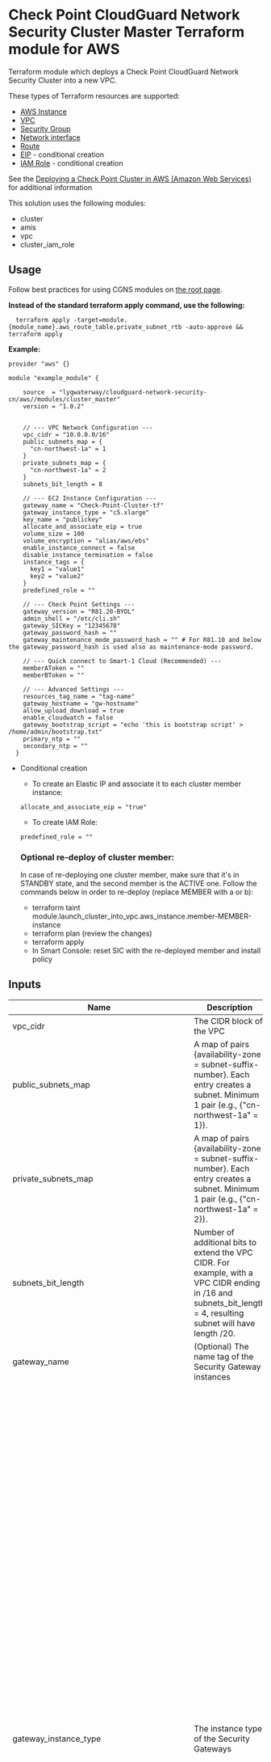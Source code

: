 # Check Point CloudGuard Network Security Cluster Master Terraform module for AWS

Terraform module which deploys a Check Point CloudGuard Network Security Cluster into a new VPC.

These types of Terraform resources are supported:
* [AWS Instance](https://www.terraform.io/docs/providers/aws/r/instance.html)
* [VPC](https://www.terraform.io/docs/providers/aws/r/vpc.html)
* [Security Group](https://www.terraform.io/docs/providers/aws/r/security_group.html)
* [Network interface](https://www.terraform.io/docs/providers/aws/r/network_interface.html)
* [Route](https://www.terraform.io/docs/providers/aws/r/route.html)
* [EIP](https://www.terraform.io/docs/providers/aws/r/eip.html) - conditional creation
* [IAM Role](https://www.terraform.io/docs/providers/aws/r/iam_role.html) - conditional creation

See the [Deploying a Check Point Cluster in AWS (Amazon Web Services)](https://supportcenter.checkpoint.com/supportcenter/portal?eventSubmit_doGoviewsolutiondetails=&solutionid=sk104418) for additional information

This solution uses the following modules:
- cluster
- amis
- vpc
- cluster_iam_role

## Usage
Follow best practices for using CGNS modules on [the root page](https://registry.terraform.io/modules/lyqwaterway/cloudguard-network-security-cn/aws/latest#:~:text=Best%20Practices%20for%20Using%20Our%20Modules).

**Instead of the standard terraform apply command, use the following:**
```
  terraform apply -target=module.{module_name}.aws_route_table.private_subnet_rtb -auto-approve && terraform apply 
  ```

**Example:**
```
provider "aws" {}

module "example_module" {

    source  = "lyqwaterway/cloudguard-network-security-cn/aws//modules/cluster_master"
    version = "1.0.2"


    // --- VPC Network Configuration ---
    vpc_cidr = "10.0.0.0/16"
    public_subnets_map = {
      "cn-northwest-1a" = 1
    }
    private_subnets_map = {
      "cn-northwest-1a" = 2
    }
    subnets_bit_length = 8

    // --- EC2 Instance Configuration ---
    gateway_name = "Check-Point-Cluster-tf"
    gateway_instance_type = "c5.xlarge"
    key_name = "publickey"
    allocate_and_associate_eip = true
    volume_size = 100
    volume_encryption = "alias/aws/ebs"
    enable_instance_connect = false
    disable_instance_termination = false
    instance_tags = {
      key1 = "value1"
      key2 = "value2"
    }
    predefined_role = ""

    // --- Check Point Settings ---
    gateway_version = "R81.20-BYOL"
    admin_shell = "/etc/cli.sh"
    gateway_SICKey = "12345678"
    gateway_password_hash = ""
    gateway_maintenance_mode_password_hash = "" # For R81.10 and below the gateway_password_hash is used also as maintenance-mode password.

    // --- Quick connect to Smart-1 Cloud (Recommended) ---
    memberAToken = ""
    memberBToken = ""
  
    // --- Advanced Settings ---
    resources_tag_name = "tag-name"
    gateway_hostname = "gw-hostname"
    allow_upload_download = true
    enable_cloudwatch = false
    gateway_bootstrap_script = "echo 'this is bootstrap script' > /home/admin/bootstrap.txt"
    primary_ntp = ""
    secondary_ntp = ""
  }
```

- Conditional creation
  - To create an Elastic IP and associate it to each cluster member instance:
  ```
  allocate_and_associate_eip = "true"
  ```
  - To create IAM Role:
  ```
  predefined_role = ""
  ```

  ### Optional re-deploy of cluster member:
  In case of re-deploying one cluster member, make sure that it's in STANDBY state, and the second member is the ACTIVE one.
  Follow the commands below in order to re-deploy (replace MEMBER with a or b):
  - terraform taint module.launch_cluster_into_vpc.aws_instance.member-MEMBER-instance
  - terraform plan (review the changes)
  - terraform apply
  - In Smart Console: reset SIC with the re-deployed member and install policy

## Inputs

| Name                                   | Description                                                                                                                                                                      | Type         | Allowed Values                                                                                                 |
|----------------------------------------|----------------------------|--------------|---------------------------------------------------------------------------------------------------------------|
| vpc_cidr                               | The CIDR block of the VPC                                                                                                                                                        | string       |                                                                                                            |
| public_subnets_map                     | A map of pairs {availability-zone = subnet-suffix-number}. Each entry creates a subnet. Minimum 1 pair (e.g., {"cn-northwest-1a" = 1}).                                              | map          |                                                                                                            |
| private_subnets_map                    | A map of pairs {availability-zone = subnet-suffix-number}. Each entry creates a subnet. Minimum 1 pair (e.g., {"cn-northwest-1a" = 2}).                                              | map          |                                                                                                            |
| subnets_bit_length                     | Number of additional bits to extend the VPC CIDR. For example, with a VPC CIDR ending in /16 and subnets_bit_length = 4, resulting subnet will have length /20.                   | number       |                                                                                                            |
| gateway_name                           | (Optional) The name tag of the Security Gateway instances                                                                                                                        | string       | **Default:** Check-Point-Cluster-tf                                                                    |
| gateway_instance_type                  | The instance type of the Security Gateways                                                                                                                                       | string       | - c4.large <br/> - c4.xlarge <br/> - c5.large <br/> - c5.xlarge <br/> - c5.2xlarge <br/> - c5.4xlarge <br/> - c5.9xlarge <br/> - c5.12xlarge <br/> - c5.18xlarge <br/> - c5.24xlarge <br/> - c5d.large <br/> - c5d.xlarge <br/> - c5d.2xlarge <br/> - c5d.4xlarge <br/> - c5d.9xlarge <br/> - c5d.12xlarge <br/> - c5d.18xlarge <br/> - c5d.24xlarge <br/> - m5.large <br/> - m5.xlarge <br/> - m5.2xlarge <br/> - m5.4xlarge <br/> - m5.8xlarge <br/> - m5.12xlarge <br/> - m5.16xlarge <br/> - m5.24xlarge <br/> - m6i.large <br/> - m6i.xlarge <br/> - m6i.2xlarge <br/> - m6i.4xlarge <br/> - m6i.8xlarge <br/> - m6i.12xlarge <br/> - m6i.16xlarge <br/> - m6i.24xlarge <br/> - m6i.32xlarge <br/> - c6i.large <br/> - c6i.xlarge <br/> - c6i.2xlarge <br/> - c6i.4xlarge <br/> - c6i.8xlarge <br/> - c6i.12xlarge <br/> - c6i.16xlarge <br/> - c6i.24xlarge <br/> - c6i.32xlarge <br/>  - r5.large <br/> - r5.xlarge <br/> - r5.2xlarge <br/> - r5.4xlarge <br/> - r5.8xlarge <br/> - r5.12xlarge <br/> - r5.16xlarge <br/> - r5.24xlarge <br/> - r5a.large <br/> - r5a.xlarge <br/> - r5a.2xlarge <br/> - r5a.4xlarge <br/> - r5a.8xlarge <br/> - r5a.12xlarge <br/> - r5a.16xlarge <br/> - r5a.24xlarge <br/> - r6i.large <br/> - r6i.xlarge <br/> - r6i.2xlarge <br/> - r6i.4xlarge <br/> - r6i.8xlarge <br/> - r6i.12xlarge <br/> - r6i.16xlarge <br/> - r6i.24xlarge <br/> - r6i.32xlarge <br/>**Default:** c5.xlarge                                                |
| key_name                               | The EC2 Key Pair name to allow SSH access to the instance                                                                                                                        | string       |                                                                                                            |
| allocate_and_associate_eip             | Allocate and associate Elastic IP for each cluster member, in addition to the shared cluster Elastic IP.                                                                         | bool         | true/false<br>**Default:** true                                                                               |
| volume_size                            | Root volume size (GB) - minimum 100                                                                                                                                              | number       | **Default:** 100                                                                                       |
| volume_encryption                      | KMS or CMK key Identifier. Use key ID, alias, or ARN (e.g., alias/aws/ebs).                                                                                                     | string       | **Default:** alias/aws/ebs                                                                             |
| enable_instance_connect                | Enable AWS Instance Connect. Supporting regions are listed [here](https://aws.amazon.com/about-aws/whats-new/2019/06/introducing-amazon-ec2-instance-connect/).                   | bool         | true/false<br>**Default:** false                                                                              |
| disable_instance_termination           | Prevent accidental termination. Note: When set, `terraform destroy` may not work properly.                                                                                       | bool         | true/false<br>**Default:** false                                                                              |
| metadata_imdsv2_required               | Deploy the instance with metadata v2 token requirement                                                                                                                          | bool         | true/false<br>**Default:** true                                                                               |
| instance_tags                          | (Optional) A map of tags (key=value) to add to Gateway EC2 Instances                                                                                                             | map(string)  | **Default:** {}                                                                                        |
| predefined_role                        | (Optional) Predefined IAM role to attach to the cluster profile                                                                                                                  | string       |                                                                                                            |
| gateway_version                        | Gateway version and license                                                                                                                                                      | string       | R81.10-BYOL, R81.20-BYOL, R82-BYOL, etc.<br>**Default:** R81.20-BYOL                                          |
| admin_shell                            | Set the admin shell to enable advanced CLI configuration                                                                                                                         | string       | /etc/cli.sh, /bin/bash, /bin/csh, /bin/tcsh<br>**Default:** /etc/cli.sh                                       |
| gateway_SICKey                         | Secure Internal Communication key for trusted connection (at least 8 alphanumeric characters)                                                                                    | string       | **Default:** "12345678"                                                                                |
| gateway_password_hash                  | (Optional) Admin user's password hash (use `openssl passwd -6 PASSWORD`).                                                                                                        | string       |                                                                                                            |
| memberAToken                           | (Optional) Quick connect token for Smart-1 Cloud, for Member A.                                                                                                                  | string       |                                                                                                            |
| memberBToken                           | (Optional) Quick connect token for Smart-1 Cloud, for Member B.                                                                                                                  | string       |                                                                                                            |
| resources_tag_name                     | (Optional) Prefix for resource tags                                                                                                                                              | string       |                                                                                                            |
| gateway_hostname                       | (Optional) Hostname of the gateway (appended with member-a/b).                                                                             | string       |                                                                                                            |
| allow_upload_download                  | Automatically download Blade Contracts and other important data.                                                                           | bool         | true/false<br>**Default:** true                                                                               |
| enable_cloudwatch                      | Report Check Point-specific CloudWatch metrics                                                                                                                                  | bool         | true/false<br>**Default:** false                                                                              |
| gateway_bootstrap_script               | (Optional) Commands to run on the initial boot, separated by semicolons (;).                                                                                                     | string       |                                                                                                            |
| primary_ntp                            | (Optional) IPv4 address of the primary Network Time Protocol (NTP) server                                                                                                        | string       | **Default:** 169.254.169.123                                                                           |
| secondary_ntp                          | (Optional) IPv4 address of the secondary Network Time Protocol (NTP) server                                                                                                      | string       | **Default:** 0.pool.ntp.org                                                                            |
| gateway_maintenance_mode_password_hash | (Optional) Maintenance-mode password hash (use `grub2-mkpasswd-pbkdf2` for hash generation).                                                                                     | string       |                                                                                                            |
 security_rules | List of security rules for ingress and egress.                                                         | list(object({<br/>    direction   = string    <br/>from_port   = any    <br/>to_port     = any <br/>protocol    = any <br/>cidr_blocks = list(any)<br/>}))         | **Default:** []|



## Outputs
To display the outputs defined by the module, create an `outputs.tf` file with the following structure:
```
output "instance_public_ip" {
  value = module.{module_name}.instance_public_ip
}
```
| Name               | Description                                         |
|--------------------|-----------------------------------------------------|
| ami_id             | The ami id of the deployed Security Cluster members |
| cluster_public_ip  | The public address of the cluster                   |
| member_a_public_ip | The public address of member A                      |
| member_b_public_ip | The public address of member B                      |
| member_a_ssh       | SSH command to member A                             |
| member_b_ssh       | SSH command to member B                             |
| member_a_url       | URL to the member A portal                          |
| member_b_url       | URL to the member B portal                          |
